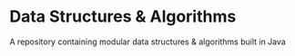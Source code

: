 # Data Structures & Algorithms
A repository containing modular data structures &amp; algorithms built in Java
